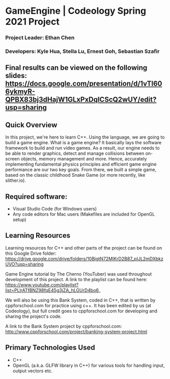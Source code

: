 # GameEngine | Codeology Spring 2021 Project
### Project Leader: Ethan Chen
### Developers: Kyle Hua, Stella Lu, Ernest Goh, Sebastian Szafir

## Final results can be viewed on the following slides: https://docs.google.com/presentation/d/1vTI606ykmyR-QPBX83bj3dHajW1GLxPxDqICScQ2wUY/edit?usp=sharing

## Quick Overview 
In this project, we're here to learn C++. Using the language, we are going to build a game engine. What is a game engine? It basically lays the software framework to build and run video games. As a result, our engine needs to be able to render graphics, detect and manage collisions between on-screen objects, memory management and more. Hence, accurately implementing fundamental physics principles and efficient game engine performance are our two key goals. From there, we built a simple game, based on the classic childhood Snake Game (or more recently, like slither.io). 

## Required software: 
- Visual Studio Code (for Windows users)
- Any code editors for Mac users (Makefiles are included for OpenGL setup) 

## Learning Resources
Learning resources for C++ and other parts of the project can be found on this Google Drive folder: https://drive.google.com/drive/folders/10BjgtN72MlKrD2B87_pIJL2mDXbkzUVO?usp=sharing

Game Engine tutorial by The Cherno (YouTuber) was used throughout development of this project. A link to the playlist can be found here: https://www.youtube.com/playlist?list=PLlrATfBNZ98fqE45g3jZA_hLGUrD4bo6_

We will also be using this Bank System, coded in C++, that is written by cppforschool.com for practice using c++. It has been edited by us (at Codeology), but full credit goes to cppforschool.com for developing and sharing the project's code. 

A link to the Bank System project by cppforschool.com: http://www.cppforschool.com/project/banking-system-project.html

## Primary Technologies Used
- C++
- OpenGL (a.k.a. GLFW library in C++) for various tools for handling input, output vectors etc.


